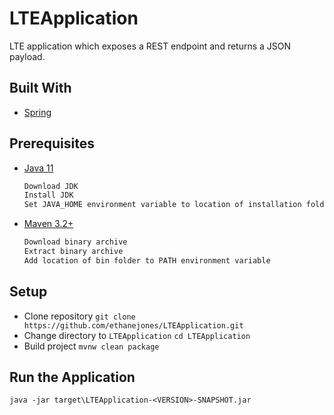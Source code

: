 # LTEApplication
LTE application which exposes a REST endpoint and returns a JSON payload.

## Built With
- [Spring](https://spring.io/)

## Prerequisites
- [Java 11](https://www.oracle.com/java/technologies/javase-jdk11-downloads.html)
  ```sh
  Download JDK
  Install JDK
  Set JAVA_HOME environment variable to location of installation folder
  ```
- [Maven 3.2+](https://maven.apache.org/download.cgi)
  ```sh
  Download binary archive
  Extract binary archive
  Add location of bin folder to PATH environment variable
  ```

## Setup
- Clone repository
  `git clone https://github.com/ethanejones/LTEApplication.git`
- Change directory to `LTEApplication`
  `cd LTEApplication`
- Build project
  `mvnw clean package`

## Run the Application
`java -jar target\LTEApplication-<VERSION>-SNAPSHOT.jar`
